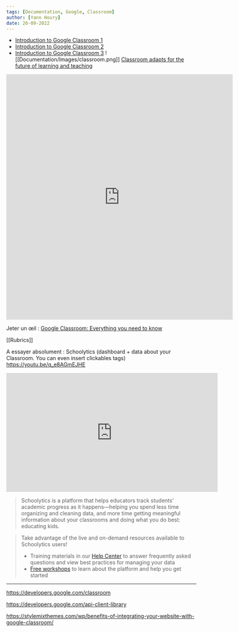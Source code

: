 ```yaml
---
tags: [Documentation, Google, Classroom]
author: [Yann Houry]
date: 26-09-2022
---
```


- [Introduction to Google Classroom 1](https://docs.google.com/document/d/19wuPFPA5x1S4bv_nUHqOgxD09LfhJO4SE_NmFpWulqM/edit#heading=h.qhp3crhz1qbv)
- [Introduction to Google Classroom 2](https://docs.google.com/document/d/1zTq9mF4OdFC52w_VseCxpnLygN1enOP7cjxc4Y4Zuq0/edit?pli=1#heading=h.6zbejznjfdfr)
- [Introduction to Google Classroom 3](https://docs.google.com/document/d/1QmpO-5HmyW0-qLUDgLc-sLr5wI8Hspda5US5vindodI/edit#)
![[Documentation/Images/classroom.png]]
[Classroom adapts for the future of learning and teaching](https://blog.google/outreach-initiatives/education/classroom-the-anywhere-school-updates/)

<iframe border=0 frameborder=0 height=650 width=600   
 src="https://twitframe.com/show?url=https://twitter.com/googleforedu/status/1410296113928757250?s=21"></iframe>

Jeter un œil :
[Google Classroom: Everything you need to know](https://www.androidpolice.com/what-is-google-classroom/)

[[Rubrics]]

A essayer absolument : Schoolytics (dashboard + data about your Classroom. You can even insert clickables tags)
https://youtu.be/q_e8AGmEJHE

<iframe width="560" height="315" src="https://www.youtube.com/embed/q_e8AGmEJHE" title="YouTube video player" frameborder="0" allow="accelerometer; autoplay; clipboard-write; encrypted-media; gyroscope; picture-in-picture" allowfullscreen></iframe>

> Schoolytics is a platform that helps educators track students' academic progress as it happens—helping you spend less time organizing and cleaning data, and more time getting meaningful information about your classrooms and doing what you do best: educating kids.

>Take advantage of the live and on-demand resources available to Schoolytics users!
> - Training materials in our [Help Center](https://support.schoolytics.com/hc/en-us?&utm_source=sendgrid&utm_medium=email&utm_campaign=2022-welcome-email-series&utm_content=ft-1) to answer frequently asked questions and view best practices for managing your data
> - [Free workshops](https://www.schoolytics.com/workshops?&utm_source=sendgrid&utm_medium=email&utm_campaign=2022-welcome-email-series&utm_content=ft-1) to learn about the platform and help you get started

<hr />

https://developers.google.com/classroom

https://developers.google.com/api-client-library

https://stylemixthemes.com/wp/benefits-of-integrating-your-website-with-google-classroom/